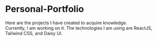 # Personal-Portfolio

Here are the projects I have created to acquire knowledge.
<br/>
Currently, I am working on it.
The technologies I am using are ReactJS, Tailwind CSS, and Daisy UI.
